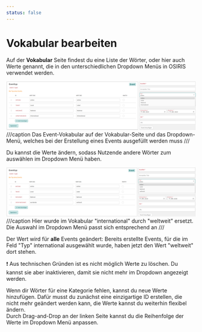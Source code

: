 ```yaml
---
status: false
---
```


# Vokabular bearbeiten

Auf der **Vokabular** Seite findest du eine Liste der Wörter, oder hier auch Werte genannt, die in den unterschiedlichen Dropdown Menüs in OSIRIS verwendet werden. 

![Event original](screenshots/vokabular_event1.png)
///caption
Das Event-Vokabular auf der Vokabular-Seite und das Dropdown-Menü, welches bei der Erstellung eines Events ausgefüllt werden muss
///

Du kannst die Werte ändern, sodass Nutzende andere Wörter zum auswählen im Dropdown Menü haben.

![Event change](screenshots/vokabular_event2.png)
///caption
Hier wurde im Vokabular "international" durch "weltweit" ersetzt. Die Auswahl im Dropdown Menü passt sich entsprechend an
///

Der Wert wird für **alle** Events geändert: Bereits erstellte Events, für die im Feld "Typ" international ausgewählt wurde, haben jetzt den Wert "weltweit" dort stehen. 

:exclamation: Aus technischen Gründen ist es nicht möglich Werte zu löschen. Du kannst sie aber inaktivieren, damit sie nicht mehr im Dropdown angezeigt werden. 

Wenn dir Wörter für eine Kategorie fehlen, kannst du neue Werte hinzufügen. Dafür musst du zunächst eine einzigartige ID erstellen, die nicht mehr geändert werden kann, die Werte kannst du weiterhin flexibel ändern.  
Durch Drag-and-Drop an der linken Seite kannst du die Reihenfolge der Werte im Dropdown Menü anpassen. 

